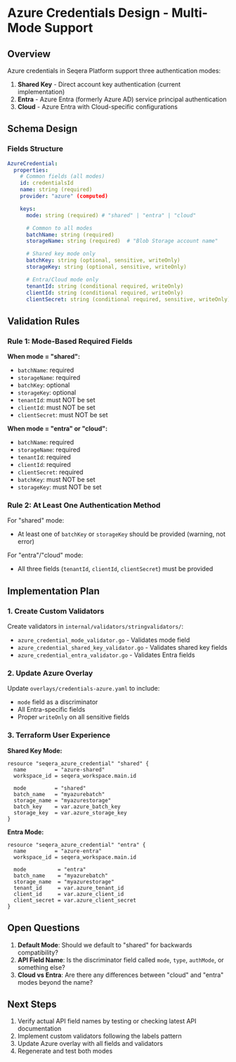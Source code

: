 # Azure Credentials Design - Multi-Mode Support

## Overview

Azure credentials in Seqera Platform support three authentication modes:
1. **Shared Key** - Direct account key authentication (current implementation)
2. **Entra** - Azure Entra (formerly Azure AD) service principal authentication
3. **Cloud** - Azure Entra with Cloud-specific configurations

## Schema Design

### Fields Structure

```yaml
AzureCredential:
  properties:
    # Common fields (all modes)
    id: credentialsId
    name: string (required)
    provider: "azure" (computed)

    keys:
      mode: string (required) # "shared" | "entra" | "cloud"

      # Common to all modes
      batchName: string (required)
      storageName: string (required)  # "Blob Storage account name"

      # Shared key mode only
      batchKey: string (optional, sensitive, writeOnly)
      storageKey: string (optional, sensitive, writeOnly)

      # Entra/Cloud mode only
      tenantId: string (conditional required, writeOnly)
      clientId: string (conditional required, writeOnly)
      clientSecret: string (conditional required, sensitive, writeOnly)
```

## Validation Rules

### Rule 1: Mode-Based Required Fields

**When mode = "shared":**
- `batchName`: required
- `storageName`: required
- `batchKey`: optional
- `storageKey`: optional
- `tenantId`: must NOT be set
- `clientId`: must NOT be set
- `clientSecret`: must NOT be set

**When mode = "entra" or "cloud":**
- `batchName`: required
- `storageName`: required
- `tenantId`: required
- `clientId`: required
- `clientSecret`: required
- `batchKey`: must NOT be set
- `storageKey`: must NOT be set

### Rule 2: At Least One Authentication Method

For "shared" mode:
- At least one of `batchKey` or `storageKey` should be provided (warning, not error)

For "entra"/"cloud" mode:
- All three fields (`tenantId`, `clientId`, `clientSecret`) must be provided

## Implementation Plan

### 1. Create Custom Validators

Create validators in `internal/validators/stringvalidators/`:

- `azure_credential_mode_validator.go` - Validates mode field
- `azure_credential_shared_key_validator.go` - Validates shared key fields
- `azure_credential_entra_validator.go` - Validates Entra fields

### 2. Update Azure Overlay

Update `overlays/credentials-azure.yaml` to include:
- `mode` field as a discriminator
- All Entra-specific fields
- Proper `writeOnly` on all sensitive fields

### 3. Terraform User Experience

**Shared Key Mode:**
```hcl
resource "seqera_azure_credential" "shared" {
  name         = "azure-shared"
  workspace_id = seqera_workspace.main.id

  mode         = "shared"
  batch_name   = "myazurebatch"
  storage_name = "myazurestorage"
  batch_key    = var.azure_batch_key
  storage_key  = var.azure_storage_key
}
```

**Entra Mode:**
```hcl
resource "seqera_azure_credential" "entra" {
  name         = "azure-entra"
  workspace_id = seqera_workspace.main.id

  mode          = "entra"
  batch_name    = "myazurebatch"
  storage_name  = "myazurestorage"
  tenant_id     = var.azure_tenant_id
  client_id     = var.azure_client_id
  client_secret = var.azure_client_secret
}
```

## Open Questions

1. **Default Mode**: Should we default to "shared" for backwards compatibility?
2. **API Field Name**: Is the discriminator field called `mode`, `type`, `authMode`, or something else?
3. **Cloud vs Entra**: Are there any differences between "cloud" and "entra" modes beyond the name?

## Next Steps

1. Verify actual API field names by testing or checking latest API documentation
2. Implement custom validators following the labels pattern
3. Update Azure overlay with all fields and validators
4. Regenerate and test both modes
